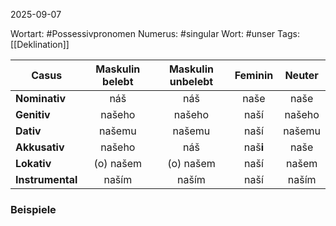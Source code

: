 
2025-09-07

Wortart: #Possessivpronomen
Numerus: #singular
Wort: #unser
Tags: [[Deklination]]

| Casus            | Maskulin belebt | Maskulin unbelebt | Feminin  | Neuter |
| ---------------- | :-------------: | :---------------: | :------: | :----: |
| **Nominativ**    |       náš       |        náš        |   naše   |  naše  |
| **Genitiv**      |     našeho      |      našeho       |   naší   | našeho |
| **Dativ**        |     našemu      |      našemu       |   naší   | našemu |
| **Akkusativ**    |     našeho      |        náš        | naš**i** |  naše  |
| **Lokativ**      |    (o) našem    |     (o) našem     |   naší   | našem  |
| **Instrumental** |      naším      |       naším       |   naší   | naším  |

### Beispiele
